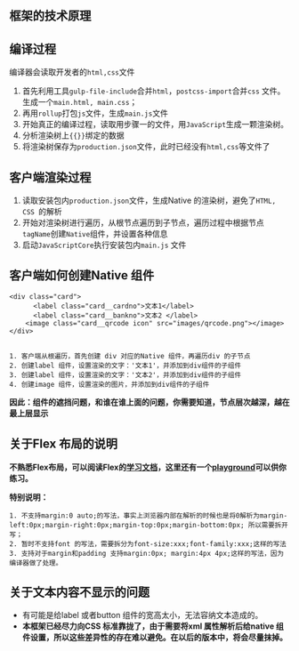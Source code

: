 ## 框架的技术原理

## 编译过程
编译器会读取开发者的`html,css`文件

1. 首先利用工具`gulp-file-include`合并`html`，`postcss-import`合并`css` 文件。生成一个`main.html, main.css`；
2. 再用`rollup`打包`js`文件，生成`main.js`文件
3. 开始真正的编译过程，读取用步骤一的文件，用`JavaScript`生成一颗渲染树。
4. 分析渲染树上`{{}}`绑定的数据
5. 将渲染树保存为`production.json`文件，此时已经没有`html,css`等文件了

## 客户端渲染过程

1. 读取安装包内`production.json`文件，生成Native 的渲染树，避免了`HTML, CSS `的解析
2. 开始对渲染树进行遍历，从根节点遍历到子节点，遍历过程中根据节点`tagName`创建`Native`组件，并设置各种信息
3. 启动`JavaScriptCore`执行安装包内`main.js` 文件

## 客户端如何创建Native 组件

```
<div class="card">
      <label class="card__cardno">文本1</label>
      <label class="card__bankno">文本2 </label>
    <image class="card__qrcode icon" src="images/qrcode.png"></image>
</div> 


1. 客户端从根遍历，首先创建 div 对应的Native 组件，再遍历div 的子节点
2. 创建label 组件，设置渲染的文字：'文本1'，并添加到div组件的子组件
3. 创建label 组件，设置渲染的文字：'文本2'，并添加到div组件的子组件
4. 创建image 组件，设置渲染的图片，并添加到div组件的子组件
```

**因此：组件的遮挡问题，和谁在谁上面的问题，你需要知道，节点层次越深，越在最上层显示**

## 关于Flex 布局的说明

**不熟悉Flex布局，可以阅读Flex的[学习文档](http://www.ruanyifeng.com/blog/2015/07/flex-grammar.html)，这里还有一个[playground](https://yogalayout.com/playground/)可以供你练习。**

**特别说明：**

```
1. 不支持margin:0 auto;的写法，事实上浏览器内部在解析的时候也是将0解析为margin-left:0px;margin-right:0px;margin-top:0px;margin-bottom:0px; 所以需要拆开写；
2. 暂时不支持font 的写法，需要拆分为font-size:xxx;font-family:xxx;这样的写法
3. 支持对于margin和padding 支持margin:0px; margin:4px 4px;这样的写法，因为编译器做了处理。
```

## 关于文本内容不显示的问题

* 有可能是给label 或者button 组件的宽高太小，无法容纳文本造成的。
* **本框架已经尽力向CSS 标准靠拢了，由于需要将xml 属性解析后给native 组件设置，所以这些差异性的存在难以避免。在以后的版本中，将会尽量抹掉。**

